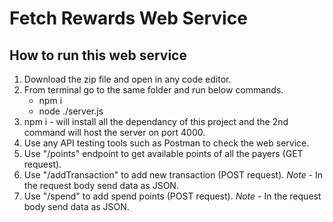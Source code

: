 # Fetch Rewards Web Service

## How to run this web service

1. Download the zip file and open in any code editor.
2. From terminal go to the same folder and run below commands.
    * npm i
    * node ./server.js
3. npm i - will install all the dependancy of this project and the 2nd command will host the server on port 4000.
4. Use any API testing tools such as Postman to check the web service.
5. Use "/points" endpoint to get available points of all the payers (GET request).
6. Use "/addTransaction" to add new transaction (POST request). _Note_ - In the request body send data as JSON.
7. Use "/spend" to add spend points (POST request). _Note_ - In the request body send data as JSON.

 
